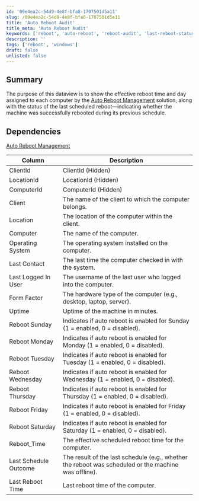 ```yaml
---
id: '09e4ea2c-54d9-4e8f-bfa8-1707501d5a11'
slug: /09e4ea2c-54d9-4e8f-bfa8-1707501d5a11
title: 'Auto Reboot Audit'
title_meta: 'Auto Reboot Audit'
keywords: ['reboot', 'auto-reboot', 'reboot-audit', 'last-reboot-status', 'managed-reboot']
description: ''
tags: ['reboot', 'windows']
draft: false
unlisted: false
---
```


## Summary

The purpose of this dataview is to show the effective reboot time and day assigned to each computer by the [Auto Reboot Management](/docs/69b28e39-89c4-498a-8c45-3d18459d39a0) solution, along with the status of the last scheduled reboot—indicating whether the machine was successfully rebooted during its previous schedule.

## Dependencies

[Auto Reboot Management](/docs/69b28e39-89c4-498a-8c45-3d18459d39a0)

| Column              | Description                                                                                   |
|---------------------|-----------------------------------------------------------------------------------------------|
| ClientId | ClientId (Hidden) |
| LocationId | LocationId (Hidden) |
| ComputerId | ComputerId (Hidden) |
| Client              | The name of the client to which the computer belongs.                                         |
| Location            | The location of the computer within the client.                                               |
| Computer            | The name of the computer.                                                                     |
| Operating System    | The operating system installed on the computer.                                               |
| Last Contact        | The last time the computer checked in with the system.                                        |
| Last Logged In User | The username of the last user who logged into the computer.                                   |
| Form Factor         | The hardware type of the computer (e.g., desktop, laptop, server).                            |
| Uptime              | Uptime of the machine in minutes.                                                             |
| Reboot Sunday       | Indicates if auto reboot is enabled for Sunday (1 = enabled, 0 = disabled).                   |
| Reboot Monday       | Indicates if auto reboot is enabled for Monday (1 = enabled, 0 = disabled).                   |
| Reboot Tuesday      | Indicates if auto reboot is enabled for Tuesday (1 = enabled, 0 = disabled).                  |
| Reboot Wednesday    | Indicates if auto reboot is enabled for Wednesday (1 = enabled, 0 = disabled).                |
| Reboot Thursday     | Indicates if auto reboot is enabled for Thursday (1 = enabled, 0 = disabled).                 |
| Reboot Friday       | Indicates if auto reboot is enabled for Friday (1 = enabled, 0 = disabled).                   |
| Reboot Saturday     | Indicates if auto reboot is enabled for Saturday (1 = enabled, 0 = disabled).                 |
| Reboot_Time         | The effective scheduled reboot time for the computer.                                         |
| Last Schedule Outcome | The result of the last schedule (e.g., whether the reboot was scheduled or the machine was offline).    |
| Last Reboot Time | Last reboot time of the computer. |
